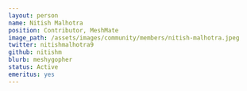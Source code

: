 ```yaml
---
layout: person
name: Nitish Malhotra
position: Contributor, MeshMate
image_path: /assets/images/community/members/nitish-malhotra.jpeg
twitter: nitishmalhotra9
github: nitishm
blurb: meshygopher
status: Active
emeritus: yes
---
```

